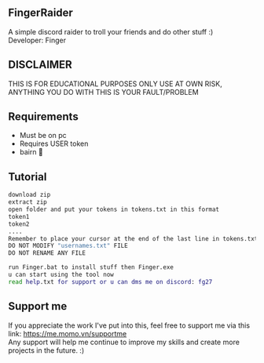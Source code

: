 ## FingerRaider
A simple discord raider to troll your friends and do other stuff :)  
Developer: Finger


## DISCLAIMER
THIS IS FOR EDUCATIONAL PURPOSES ONLY USE AT OWN RISK, ANYTHING YOU DO WITH THIS IS YOUR FAULT/PROBLEM
## Requirements
 - Must be on pc
 - Requires USER token 
 - bairn 🧠


## Tutorial
``` bash
download zip  
extract zip               
open folder and put your tokens in tokens.txt in this format   
token1          
token2          
....   
Remember to place your cursor at the end of the last line in tokens.txt
DO NOT MODIFY "usernames.txt" FILE   
DO NOT RENAME ANY FILE

run Finger.bat to install stuff then Finger.exe 
u can start using the tool now    
read help.txt for support or u can dms me on discord: fg27
```
## Support me
If you appreciate the work I've put into this, feel free to support me via this link: 
https://me.momo.vn/supportme     
Any support will help me continue to improve my skills and create more projects in the future. :)

